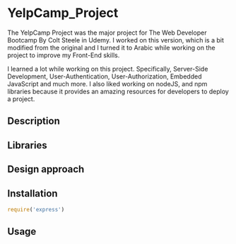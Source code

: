 # YelpCamp_Project
The YelpCamp Project was the major project for The Web Developer Bootcamp By Colt Steele in Udemy. I worked on this version, which is a bit modified from the original and I turned it to Arabic while working on the project to improve my Front-End skills.

I learned a lot while working on this project. Specifically, Server-Side Development, User-Authentication, User-Authorization, Embedded JavaScript and much more. I also liked working on nodeJS, and npm libraries because it provides an amazing resources for developers to deploy a project.


## Description


## Libraries


## Design approach


## Installation

```javascript
require('express')

```

## Usage

